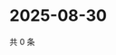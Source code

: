 # 2025-08-30

共 0 条

<!-- BEGIN ZHIHUVIDEO -->
<!-- 最后更新时间 Sat Aug 30 2025 16:13:02 GMT+0800 (China Standard Time) -->

<!-- END ZHIHUVIDEO -->
